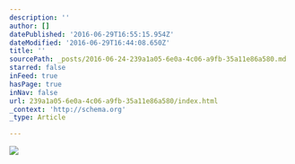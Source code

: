 ```yaml
---
description: ''
author: []
datePublished: '2016-06-29T16:55:15.954Z'
dateModified: '2016-06-29T16:44:08.650Z'
title: ''
sourcePath: _posts/2016-06-24-239a1a05-6e0a-4c06-a9fb-35a11e86a580.md
starred: false
inFeed: true
hasPage: true
inNav: false
url: 239a1a05-6e0a-4c06-a9fb-35a11e86a580/index.html
_context: 'http://schema.org'
_type: Article

---
```

![](https://the-grid-user-content.s3-us-west-2.amazonaws.com/d5985186-d721-4594-a95b-1cd6ba576884.jpg)